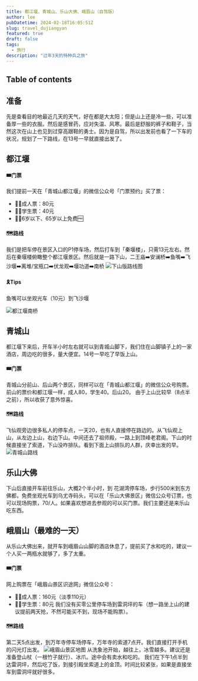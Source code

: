 ```yaml
---
title: 都江堰、青城山、乐山大佛、峨眉山（自驾版）
author: lee
pubDatetime: 2024-02-18T16:05:51Z
slug: travel_dujiangyan
featured: true
draft: false
tags:
  - 旅行
description: "过年3天的特种兵之旅"
---
```

## Table of contents

## 准备
先是查看目的地最近几天的天气，好在都是大太阳；但是山上还是冷一些，可以准备厚一些的衣服。然后是感冒药，应对失温、风寒。最后是舒服的裤子和鞋子，当然这次在山上也见到过穿高跟鞋的勇士。因为是自驾，所以出发前也看了一下车的状况，规划了一下路线，在13号一早就直接出发了。

## 都江堰
#### 🎟️门票
我们提前一天在「青城山都江堰」的微信公众号「门票预约」买了票：
- 👨‍🦱成人票：80元
- 🧑‍🎓学生票：40元
- 👼🧓6岁以下、65岁以上免费🆓
#### 🗺️路线
我们是把车停在景区入口的P1停车场，然后打车到「秦堰楼」，只需13元左右。然后在秦堰楼俯瞰整个都江堰景区。然后就是一路下山，二王庙➡️安澜桥➡️鱼嘴➡️飞沙堰➡️离堆/宝瓶口➡️伏龙观➡️堰功道➡️南桥
![下山版路线图](@assets/images/13_15dujiangyan/Itinerary_dujiangyan.jpg)

#### 🎗️Tips
鱼嘴可以坐观光车（10元）到飞沙堰

![都江堰南桥](@assets/images/13_15dujiangyan/nanqiao.jpg)

## 青城山
都江堰下来后，开车半小时左右就可以到青城山脚下，我们住在山脚镇子上的一家酒店，周边吃的很多，量大便宜。14号一早吃了早饭上山。
#### 🎟️门票
青城山分前山、后山两个景区，同样可以在「青城山都江堰」的微信公众号购票。前山的票价和都江堰一样，成人80，学生40。后山20。
由于上山比较早（8点半之前），所以收获了意外惊喜。
#### 🗺️路线
飞仙观旁边很多私人的停车点，一天20，也有人直接停在路边的。从飞仙观上山，从左边上山，右边下山。中间还去了祖师殿，一路上到顶峰老君阁。下山的时候直接坐了索道，下山没咋排队。看到下面上山排队的人群，庆幸出发的早。
![青城山路线](@assets/images/13_15dujiangyan/ltinerary_qcs.jpg)

## 乐山大佛

下山后直接开车前往乐山，大概2个半小时，到 花湖湾停车场，步行500米到东方佛都，免费坐观光车到乌尤寺码头，可以在「乐山大佛景区」微信公众号订票，也可以现场购票，70/人。如果喜欢想进去参观的可以买门票。我们主要还是来乐山吃东西。


## 峨眉山（最难的一天）
从乐山大佛出来，就开车到峨眉山山脚的酒店休息了，提前买了水和吃的，建议一个人买一两瓶水就够了，多了太重。
#### 🎟️门票
网上购票在「峨眉山景区识途网」微信公众号：
- 👨‍🦱成人票：160元（淡季110元）
- 🧑‍🎓学生票：80元
我们没有买零公里停车场到雷洞坪的车（想一路坐上山的建议提前两天抢，不然可能买不到，现场不能购票）。
#### 🗺️路线
第二天5点出发，到万年寺停车场停车，万年寺的索道7点开。我们直接打开手机的闪光灯出发。
![峨眉山景区地图](@assets/images/13_15dujiangyan/emeishan_map.jpg)
从洗象池开始，越往上，冰雪越多。建议还是准备登山杖（一根竹子就行）、冰爪。途中会有卖水和吃的。
我们在下午1点半到达雷洞坪，然后吃了饭，到接引殿坐索道上的金顶。时间比较紧张，如果是直接坐车到雷洞坪就好很多。

